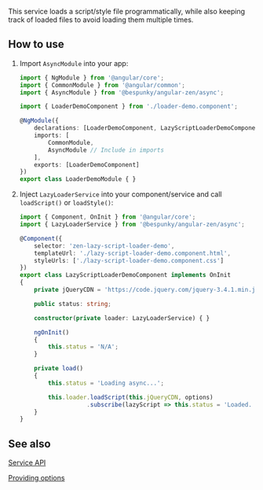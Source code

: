 This service loads a script/style file programmatically, while also keeping track of loaded files to avoid loading them multiple times.

## How to use
1. Import `AsyncModule` into your app:
    ```typescript
    import { NgModule } from '@angular/core';
    import { CommonModule } from '@angular/common';
    import { AsyncModule } from '@bespunky/angular-zen/async';

    import { LoaderDemoComponent } from './loader-demo.component';

    @NgModule({
        declarations: [LoaderDemoComponent, LazyScriptLoaderDemoComponent],
        imports: [
            CommonModule,
            AsyncModule // Include in imports
        ],
        exports: [LoaderDemoComponent]
    })
    export class LoaderDemoModule { }
    ```

2. Inject `LazyLoaderService` into your component/service and call `loadScript()` or `loadStyle()`:
    ```typescript
    import { Component, OnInit } from '@angular/core';
    import { LazyLoaderService } from '@bespunky/angular-zen/async';

    @Component({
        selector: 'zen-lazy-script-loader-demo',
        templateUrl: './lazy-script-loader-demo.component.html',
        styleUrls: ['./lazy-script-loader-demo.component.css']
    })
    export class LazyScriptLoaderDemoComponent implements OnInit
    {
        private jQueryCDN = 'https://code.jquery.com/jquery-3.4.1.min.js';

        public status: string;

        constructor(private loader: LazyLoaderService) { }

        ngOnInit()
        {
            this.status = 'N/A';
        }

        private load()
        {
            this.status = 'Loading async...';

            this.loader.loadScript(this.jQueryCDN, options)
                       .subscribe(lazyScript => this.status = 'Loaded. Check <head> element.');
        }
    }
    ```

## See also
[Service API](/injectables/lazyloaderservice.html)

[Providing options](/interfaces/loadoptions.html)